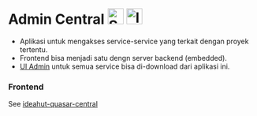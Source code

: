 # Admin Central <img height="32" src="https://avatars.githubusercontent.com/u/317776?s=48&v=4" alt="Spring"> <img height="32" src="https://avatars.githubusercontent.com/u/146613481?v=4" alt="Ideahut">

- Aplikasi untuk mengakses service-service yang terkait dengan proyek tertentu.
- Frontend bisa menjadi satu dengn server backend (embedded).
- [UI Admin](https://github.com/thomson470/ideahut-quasar-admin) untuk semua service bisa di-download dari aplikasi ini.

### Frontend
See [ideahut-quasar-central](https://github.com/thomson470/ideahut-quasar-central)

